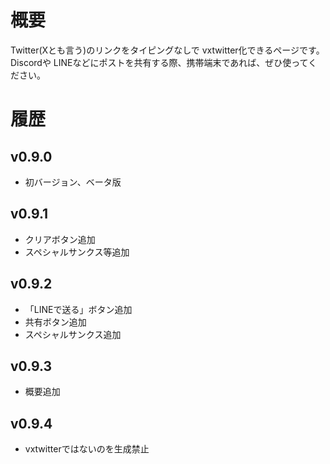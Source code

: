 # 概要
Twitter(Xとも言う)のリンクをタイピングなしで vxtwitter化できるページです。
Discordや LINEなどにポストを共有する際、携帯端末であれば、ぜひ使ってください。
# 履歴
## v0.9.0
- 初バージョン、ベータ版

## v0.9.1
- クリアボタン追加
- スペシャルサンクス等追加

## v0.9.2
- 「LINEで送る」ボタン追加
- 共有ボタン追加
- スペシャルサンクス追加

## v0.9.3
- 概要追加

## v0.9.4
- vxtwitterではないのを生成禁止
